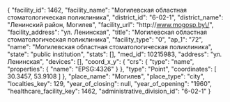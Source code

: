 {
    "facility_id": 1462,
    "facility_name": "Могилевская областная стоматологическая поликлиника",
    "district_id": "6-02-1",
    "district_name": "Ленинский район, Могилев",
    "facility_url": "http:\/\/www.mogosp.by\/",
    "facility_address": "ул. Ленинская",
    "title": "Могилевская областная стоматологическая поликлиника",
    "facility_type": "0",
    "ap_1": "72",
    "name": "Могилевская областная стоматологическая поликлиника",
    "state": "public institution",
    "stats": [],
    "med_id": 10215983,
    "address": "ул. Ленинская",
    "devices": [],
    "coord_x_y": {
        "crs": {
            "type": "name",
            "properties": {
                "name": "EPSG:4326"
            }
        },
        "type": "Point",
        "coordinates": [
            30.3457,
            53.9108
        ]
    },
    "place_name": "Могилев",
    "place_type": "city",
    "localties_key": 129,
    "year_of_closing": null,
    "year_of_opening": "1960",
    "healthcare_facility_key": 1462,
    "administrative_division_id": "6-02-1"
}